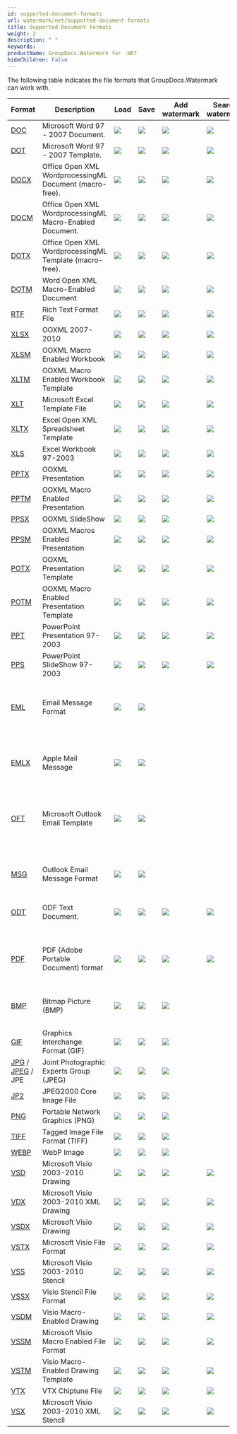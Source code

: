 ```yaml
---
id: supported-document-formats
url: watermark/net/supported-document-formats
title: Supported Document Formats
weight: 2
description: " "
keywords: 
productName: GroupDocs.Watermark for .NET
hideChildren: False
---
```

The following table indicates the file formats that GroupDocs.Watermark can work with.

| Format | Description | Load | Save | Add watermark | Search watermark | Remove watermark | Remarks |
| --- | --- | --- | --- | --- | --- | --- | --- |
| [DOC](https://wiki.fileformat.com/word-processing/doc) | Microsoft Word 97 - 2007 Document. | ![](https://wiki.lisbon.dynabic.com/download/attachments/29427630/check.png?version=1&modificationDate=1568642401000&api=v2) | ![](https://wiki.lisbon.dynabic.com/download/attachments/29427630/check.png?version=1&modificationDate=1568642401000&api=v2) | ![](https://wiki.lisbon.dynabic.com/download/attachments/29427630/check.png?version=1&modificationDate=1568642401000&api=v2) | ![](https://wiki.lisbon.dynabic.com/download/attachments/29427630/check.png?version=1&modificationDate=1568642401000&api=v2) | ![](https://wiki.lisbon.dynabic.com/download/attachments/29427630/check.png?version=1&modificationDate=1568642401000&api=v2) |   |
| [DOT](https://wiki.fileformat.com/word-processing/dot/) | Microsoft Word 97 - 2007 Template. | ![](https://wiki.lisbon.dynabic.com/download/attachments/29427630/check.png?version=1&modificationDate=1568642401000&api=v2) | ![](https://wiki.lisbon.dynabic.com/download/attachments/29427630/check.png?version=1&modificationDate=1568642401000&api=v2) | ![](https://wiki.lisbon.dynabic.com/download/attachments/29427630/check.png?version=1&modificationDate=1568642401000&api=v2) | ![](https://wiki.lisbon.dynabic.com/download/attachments/29427630/check.png?version=1&modificationDate=1568642401000&api=v2) | ![](https://wiki.lisbon.dynabic.com/download/attachments/29427630/check.png?version=1&modificationDate=1568642401000&api=v2) |   |
| [DOCX](https://wiki.fileformat.com/word-processing/docx/) | Office Open XML WordprocessingML Document (macro-free). | ![](https://wiki.lisbon.dynabic.com/download/attachments/29427630/check.png?version=1&modificationDate=1568642401000&api=v2) | ![](https://wiki.lisbon.dynabic.com/download/attachments/29427630/check.png?version=1&modificationDate=1568642401000&api=v2) | ![](https://wiki.lisbon.dynabic.com/download/attachments/29427630/check.png?version=1&modificationDate=1568642401000&api=v2) | ![](https://wiki.lisbon.dynabic.com/download/attachments/29427630/check.png?version=1&modificationDate=1568642401000&api=v2) | ![](https://wiki.lisbon.dynabic.com/download/attachments/29427630/check.png?version=1&modificationDate=1568642401000&api=v2) |   |
| [DOCM](https://wiki.fileformat.com/word-processing/docm/) | Office Open XML WordprocessingML Macro-Enabled Document. | ![](https://wiki.lisbon.dynabic.com/download/attachments/29427630/check.png?version=1&modificationDate=1568642401000&api=v2) | ![](https://wiki.lisbon.dynabic.com/download/attachments/29427630/check.png?version=1&modificationDate=1568642401000&api=v2) | ![](https://wiki.lisbon.dynabic.com/download/attachments/29427630/check.png?version=1&modificationDate=1568642401000&api=v2) | ![](https://wiki.lisbon.dynabic.com/download/attachments/29427630/check.png?version=1&modificationDate=1568642401000&api=v2) | ![](https://wiki.lisbon.dynabic.com/download/attachments/29427630/check.png?version=1&modificationDate=1568642401000&api=v2) |   |
| [DOTX](https://wiki.fileformat.com/word-processing/dotx/) | Office Open XML WordprocessingML Template (macro-free). | ![](https://wiki.lisbon.dynabic.com/download/attachments/29427630/check.png?version=1&modificationDate=1568642401000&api=v2) | ![](https://wiki.lisbon.dynabic.com/download/attachments/29427630/check.png?version=1&modificationDate=1568642401000&api=v2) | ![](https://wiki.lisbon.dynabic.com/download/attachments/29427630/check.png?version=1&modificationDate=1568642401000&api=v2) | ![](https://wiki.lisbon.dynabic.com/download/attachments/29427630/check.png?version=1&modificationDate=1568642401000&api=v2) | ![](https://wiki.lisbon.dynabic.com/download/attachments/29427630/check.png?version=1&modificationDate=1568642401000&api=v2) |   |
| [DOTM](https://wiki.fileformat.com/word-processing/dotm/) | Word Open XML Macro-Enabled Document  | ![](https://wiki.lisbon.dynabic.com/download/attachments/29427630/check.png?version=1&modificationDate=1568642401000&api=v2) | ![](https://wiki.lisbon.dynabic.com/download/attachments/29427630/check.png?version=1&modificationDate=1568642401000&api=v2) | ![](https://wiki.lisbon.dynabic.com/download/attachments/29427630/check.png?version=1&modificationDate=1568642401000&api=v2) | ![](https://wiki.lisbon.dynabic.com/download/attachments/29427630/check.png?version=1&modificationDate=1568642401000&api=v2) | ![](https://wiki.lisbon.dynabic.com/download/attachments/29427630/check.png?version=1&modificationDate=1568642401000&api=v2) |   |
| [RTF](https://wiki.fileformat.com/word-processing/rtf/) | Rich Text Format File | ![](https://wiki.lisbon.dynabic.com/download/attachments/29427630/check.png?version=1&modificationDate=1568642401000&api=v2) | ![](https://wiki.lisbon.dynabic.com/download/attachments/29427630/check.png?version=1&modificationDate=1568642401000&api=v2) | ![](https://wiki.lisbon.dynabic.com/download/attachments/29427630/check.png?version=1&modificationDate=1568642401000&api=v2) | ![](https://wiki.lisbon.dynabic.com/download/attachments/29427630/check.png?version=1&modificationDate=1568642401000&api=v2) | ![](https://wiki.lisbon.dynabic.com/download/attachments/29427630/check.png?version=1&modificationDate=1568642401000&api=v2) |   |
| [XLSX](https://wiki.fileformat.com/spreadsheet/xlsx/) | OOXML 2007-2010 | ![](https://wiki.lisbon.dynabic.com/download/attachments/29427630/check.png?version=1&modificationDate=1568642401000&api=v2) | ![](https://wiki.lisbon.dynabic.com/download/attachments/29427630/check.png?version=1&modificationDate=1568642401000&api=v2) | ![](https://wiki.lisbon.dynabic.com/download/attachments/29427630/check.png?version=1&modificationDate=1568642401000&api=v2) | ![](https://wiki.lisbon.dynabic.com/download/attachments/29427630/check.png?version=1&modificationDate=1568642401000&api=v2) | ![](https://wiki.lisbon.dynabic.com/download/attachments/29427630/check.png?version=1&modificationDate=1568642401000&api=v2) |   |
| [XLSM](https://wiki.fileformat.com/spreadsheet/xlsm/) | OOXML Macro Enabled Workbook | ![](https://wiki.lisbon.dynabic.com/download/attachments/29427630/check.png?version=1&modificationDate=1568642401000&api=v2) | ![](https://wiki.lisbon.dynabic.com/download/attachments/29427630/check.png?version=1&modificationDate=1568642401000&api=v2) | ![](https://wiki.lisbon.dynabic.com/download/attachments/29427630/check.png?version=1&modificationDate=1568642401000&api=v2) | ![](https://wiki.lisbon.dynabic.com/download/attachments/29427630/check.png?version=1&modificationDate=1568642401000&api=v2) | ![](https://wiki.lisbon.dynabic.com/download/attachments/29427630/check.png?version=1&modificationDate=1568642401000&api=v2) |   |
| [XLTM](https://wiki.fileformat.com/spreadsheet/xltm/) | OOXML Macro Enabled Workbook Template | ![](https://wiki.lisbon.dynabic.com/download/attachments/29427630/check.png?version=1&modificationDate=1568642401000&api=v2) | ![](https://wiki.lisbon.dynabic.com/download/attachments/29427630/check.png?version=1&modificationDate=1568642401000&api=v2) | ![](https://wiki.lisbon.dynabic.com/download/attachments/29427630/check.png?version=1&modificationDate=1568642401000&api=v2) | ![](https://wiki.lisbon.dynabic.com/download/attachments/29427630/check.png?version=1&modificationDate=1568642401000&api=v2) | ![](https://wiki.lisbon.dynabic.com/download/attachments/29427630/check.png?version=1&modificationDate=1568642401000&api=v2) |   |
| [XLT](https://wiki.fileformat.com/spreadsheet/xlt/) | Microsoft Excel Template File | ![](https://wiki.lisbon.dynabic.com/download/attachments/29427630/check.png?version=1&modificationDate=1568642401000&api=v2) | ![](https://wiki.lisbon.dynabic.com/download/attachments/29427630/check.png?version=1&modificationDate=1568642401000&api=v2) | ![](https://wiki.lisbon.dynabic.com/download/attachments/29427630/check.png?version=1&modificationDate=1568642401000&api=v2) | ![](https://wiki.lisbon.dynabic.com/download/attachments/29427630/check.png?version=1&modificationDate=1568642401000&api=v2) | ![](https://wiki.lisbon.dynabic.com/download/attachments/29427630/check.png?version=1&modificationDate=1568642401000&api=v2) |   |
| [XLTX](https://wiki.fileformat.com/spreadsheet/xltx/) | Excel Open XML Spreadsheet Template | ![](https://wiki.lisbon.dynabic.com/download/attachments/29427630/check.png?version=1&modificationDate=1568642401000&api=v2) | ![](https://wiki.lisbon.dynabic.com/download/attachments/29427630/check.png?version=1&modificationDate=1568642401000&api=v2) | ![](https://wiki.lisbon.dynabic.com/download/attachments/29427630/check.png?version=1&modificationDate=1568642401000&api=v2) | ![](https://wiki.lisbon.dynabic.com/download/attachments/29427630/check.png?version=1&modificationDate=1568642401000&api=v2) | ![](https://wiki.lisbon.dynabic.com/download/attachments/29427630/check.png?version=1&modificationDate=1568642401000&api=v2) |   |
| [XLS](https://wiki.fileformat.com/spreadsheet/xls/) | Excel Workbook 97-2003 | ![](https://wiki.lisbon.dynabic.com/download/attachments/29427630/check.png?version=1&modificationDate=1568642401000&api=v2) | ![](https://wiki.lisbon.dynabic.com/download/attachments/29427630/check.png?version=1&modificationDate=1568642401000&api=v2) | ![](https://wiki.lisbon.dynabic.com/download/attachments/29427630/check.png?version=1&modificationDate=1568642401000&api=v2) | ![](https://wiki.lisbon.dynabic.com/download/attachments/29427630/check.png?version=1&modificationDate=1568642401000&api=v2) | ![](https://wiki.lisbon.dynabic.com/download/attachments/29427630/check.png?version=1&modificationDate=1568642401000&api=v2) |   |
| [PPTX](https://wiki.fileformat.com/presentation/pptx/) | OOXML Presentation | ![](https://wiki.lisbon.dynabic.com/download/attachments/29427630/check.png?version=1&modificationDate=1568642401000&api=v2) | ![](https://wiki.lisbon.dynabic.com/download/attachments/29427630/check.png?version=1&modificationDate=1568642401000&api=v2) | ![](https://wiki.lisbon.dynabic.com/download/attachments/29427630/check.png?version=1&modificationDate=1568642401000&api=v2) | ![](https://wiki.lisbon.dynabic.com/download/attachments/29427630/check.png?version=1&modificationDate=1568642401000&api=v2) | ![](https://wiki.lisbon.dynabic.com/download/attachments/29427630/check.png?version=1&modificationDate=1568642401000&api=v2) |   |
| [PPTM](https://wiki.fileformat.com/presentation/pptm/) | OOXML Macro Enabled Presentation | ![](https://wiki.lisbon.dynabic.com/download/attachments/29427630/check.png?version=1&modificationDate=1568642401000&api=v2) | ![](https://wiki.lisbon.dynabic.com/download/attachments/29427630/check.png?version=1&modificationDate=1568642401000&api=v2) | ![](https://wiki.lisbon.dynabic.com/download/attachments/29427630/check.png?version=1&modificationDate=1568642401000&api=v2) | ![](https://wiki.lisbon.dynabic.com/download/attachments/29427630/check.png?version=1&modificationDate=1568642401000&api=v2) | ![](https://wiki.lisbon.dynabic.com/download/attachments/29427630/check.png?version=1&modificationDate=1568642401000&api=v2) |   |
| [PPSX](https://wiki.fileformat.com/presentation/ppsx/) | OOXML SlideShow | ![](https://wiki.lisbon.dynabic.com/download/attachments/29427630/check.png?version=1&modificationDate=1568642401000&api=v2) | ![](https://wiki.lisbon.dynabic.com/download/attachments/29427630/check.png?version=1&modificationDate=1568642401000&api=v2) | ![](https://wiki.lisbon.dynabic.com/download/attachments/29427630/check.png?version=1&modificationDate=1568642401000&api=v2) | ![](https://wiki.lisbon.dynabic.com/download/attachments/29427630/check.png?version=1&modificationDate=1568642401000&api=v2) | ![](https://wiki.lisbon.dynabic.com/download/attachments/29427630/check.png?version=1&modificationDate=1568642401000&api=v2) |   |
| [PPSM](https://wiki.fileformat.com/presentation/ppsm/) | OOXML Macros Enabled Presentation | ![](https://wiki.lisbon.dynabic.com/download/attachments/29427630/check.png?version=1&modificationDate=1568642401000&api=v2) | ![](https://wiki.lisbon.dynabic.com/download/attachments/29427630/check.png?version=1&modificationDate=1568642401000&api=v2) | ![](https://wiki.lisbon.dynabic.com/download/attachments/29427630/check.png?version=1&modificationDate=1568642401000&api=v2) | ![](https://wiki.lisbon.dynabic.com/download/attachments/29427630/check.png?version=1&modificationDate=1568642401000&api=v2) | ![](https://wiki.lisbon.dynabic.com/download/attachments/29427630/check.png?version=1&modificationDate=1568642401000&api=v2) |   |
| [POTX](https://wiki.fileformat.com/presentation/potx/) | OOXML Presentation Template | ![](https://wiki.lisbon.dynabic.com/download/attachments/29427630/check.png?version=1&modificationDate=1568642401000&api=v2) | ![](https://wiki.lisbon.dynabic.com/download/attachments/29427630/check.png?version=1&modificationDate=1568642401000&api=v2) | ![](https://wiki.lisbon.dynabic.com/download/attachments/29427630/check.png?version=1&modificationDate=1568642401000&api=v2) | ![](https://wiki.lisbon.dynabic.com/download/attachments/29427630/check.png?version=1&modificationDate=1568642401000&api=v2) | ![](https://wiki.lisbon.dynabic.com/download/attachments/29427630/check.png?version=1&modificationDate=1568642401000&api=v2) |   |
| [POTM](https://wiki.fileformat.com/presentation/potm/) | OOXML Macro Enabled Presentation Template | ![](https://wiki.lisbon.dynabic.com/download/attachments/29427630/check.png?version=1&modificationDate=1568642401000&api=v2) | ![](https://wiki.lisbon.dynabic.com/download/attachments/29427630/check.png?version=1&modificationDate=1568642401000&api=v2) | ![](https://wiki.lisbon.dynabic.com/download/attachments/29427630/check.png?version=1&modificationDate=1568642401000&api=v2) | ![](https://wiki.lisbon.dynabic.com/download/attachments/29427630/check.png?version=1&modificationDate=1568642401000&api=v2) | ![](https://wiki.lisbon.dynabic.com/download/attachments/29427630/check.png?version=1&modificationDate=1568642401000&api=v2) |   |
| [PPT](https://wiki.fileformat.com/presentation/ppt/) | PowerPoint Presentation 97-2003 | ![](https://wiki.lisbon.dynabic.com/download/attachments/29427630/check.png?version=1&modificationDate=1568642401000&api=v2) | ![](https://wiki.lisbon.dynabic.com/download/attachments/29427630/check.png?version=1&modificationDate=1568642401000&api=v2) | ![](https://wiki.lisbon.dynabic.com/download/attachments/29427630/check.png?version=1&modificationDate=1568642401000&api=v2) | ![](https://wiki.lisbon.dynabic.com/download/attachments/29427630/check.png?version=1&modificationDate=1568642401000&api=v2) | ![](https://wiki.lisbon.dynabic.com/download/attachments/29427630/check.png?version=1&modificationDate=1568642401000&api=v2) |   |
| [PPS](https://wiki.fileformat.com/presentation/pps/) | PowerPoint SlideShow 97-2003 | ![](https://wiki.lisbon.dynabic.com/download/attachments/29427630/check.png?version=1&modificationDate=1568642401000&api=v2) | ![](https://wiki.lisbon.dynabic.com/download/attachments/29427630/check.png?version=1&modificationDate=1568642401000&api=v2) | ![](https://wiki.lisbon.dynabic.com/download/attachments/29427630/check.png?version=1&modificationDate=1568642401000&api=v2) | ![](https://wiki.lisbon.dynabic.com/download/attachments/29427630/check.png?version=1&modificationDate=1568642401000&api=v2) | ![](https://wiki.lisbon.dynabic.com/download/attachments/29427630/check.png?version=1&modificationDate=1568642401000&api=v2) |   |
| [EML](https://wiki.fileformat.com/email/eml/) | Email Message Format | ![](https://wiki.lisbon.dynabic.com/download/attachments/29427630/check.png?version=1&modificationDate=1568642401000&api=v2) | ![](https://wiki.lisbon.dynabic.com/download/attachments/29427630/check.png?version=1&modificationDate=1568642401000&api=v2) |   |   |   | Watermark management is available for attached documents and images. |
| [EMLX](https://wiki.fileformat.com/email/emlx/) | Apple Mail Message | ![](https://wiki.lisbon.dynabic.com/download/attachments/29427630/check.png?version=1&modificationDate=1568642401000&api=v2) | ![](https://wiki.lisbon.dynabic.com/download/attachments/29427630/check.png?version=1&modificationDate=1568642401000&api=v2) |   |   |   | Watermark management is available for attached documents and images. |
| [OFT](https://wiki.fileformat.com/email/oft/) | Microsoft Outlook Email Template | ![](https://wiki.lisbon.dynabic.com/download/attachments/29427630/check.png?version=1&modificationDate=1568642401000&api=v2) | ![](https://wiki.lisbon.dynabic.com/download/attachments/29427630/check.png?version=1&modificationDate=1568642401000&api=v2) |   |   |   | Watermark management is available for attached documents and images. |
| [MSG](https://wiki.fileformat.com/email/msg/) | Outlook Email Message Format | ![](https://wiki.lisbon.dynabic.com/download/attachments/29427630/check.png?version=1&modificationDate=1568642401000&api=v2) | ![](https://wiki.lisbon.dynabic.com/download/attachments/29427630/check.png?version=1&modificationDate=1568642401000&api=v2) |   |   |   | Watermark management is available for attached documents and images. |
| [ODT](https://wiki.fileformat.com/word-processing/odt/) | ODF Text Document. | ![](https://wiki.lisbon.dynabic.com/download/attachments/29427630/check.png?version=1&modificationDate=1568642401000&api=v2) | ![](https://wiki.lisbon.dynabic.com/download/attachments/29427630/check.png?version=1&modificationDate=1568642401000&api=v2) | ![](https://wiki.lisbon.dynabic.com/download/attachments/29427630/check.png?version=1&modificationDate=1568642401000&api=v2) | ![](https://wiki.lisbon.dynabic.com/download/attachments/29427630/check.png?version=1&modificationDate=1568642401000&api=v2) | ![](https://wiki.lisbon.dynabic.com/download/attachments/29427630/check.png?version=1&modificationDate=1568642401000&api=v2) |   |
| [PDF](https://wiki.fileformat.com/view/pdf/) | PDF (Adobe Portable Document) format | ![](https://wiki.lisbon.dynabic.com/download/attachments/29427630/check.png?version=1&modificationDate=1568642401000&api=v2) | ![](https://wiki.lisbon.dynabic.com/download/attachments/29427630/check.png?version=1&modificationDate=1568642401000&api=v2) | ![](https://wiki.lisbon.dynabic.com/download/attachments/29427630/check.png?version=1&modificationDate=1568642401000&api=v2) | ![](https://wiki.lisbon.dynabic.com/download/attachments/29427630/check.png?version=1&modificationDate=1568642401000&api=v2) | ![](https://wiki.lisbon.dynabic.com/download/attachments/29427630/check.png?version=1&modificationDate=1568642401000&api=v2) | Watermark searching and removing is not available for rasterized pages. |
| [BMP](https://wiki.fileformat.com/image/bmp/) | Bitmap Picture (BMP) | ![](https://wiki.lisbon.dynabic.com/download/attachments/29427630/check.png?version=1&modificationDate=1568642401000&api=v2) | ![](https://wiki.lisbon.dynabic.com/download/attachments/29427630/check.png?version=1&modificationDate=1568642401000&api=v2) | ![](https://wiki.lisbon.dynabic.com/download/attachments/29427630/check.png?version=1&modificationDate=1568642401000&api=v2) | 
 |   |   |
| [GIF](https://wiki.fileformat.com/image/gif/) | Graphics Interchange Format (GIF) | ![](https://wiki.lisbon.dynabic.com/download/attachments/29427630/check.png?version=1&modificationDate=1568642401000&api=v2) | ![](https://wiki.lisbon.dynabic.com/download/attachments/29427630/check.png?version=1&modificationDate=1568642401000&api=v2) | ![](https://wiki.lisbon.dynabic.com/download/attachments/29427630/check.png?version=1&modificationDate=1568642401000&api=v2) |   |   |   |
| [JPG](https://wiki.fileformat.com/image/jpeg) / [JPEG](https://wiki.fileformat.com/image/jpeg) / JPE   | Joint Photographic Experts Group (JPEG) | ![](https://wiki.lisbon.dynabic.com/download/attachments/29427630/check.png?version=1&modificationDate=1568642401000&api=v2) | ![](https://wiki.lisbon.dynabic.com/download/attachments/29427630/check.png?version=1&modificationDate=1568642401000&api=v2) | ![](https://wiki.lisbon.dynabic.com/download/attachments/29427630/check.png?version=1&modificationDate=1568642401000&api=v2) |   |   |   |
| [JP2](https://wiki.fileformat.com/image/jp2/) | JPEG2000 Core Image File | ![](https://wiki.lisbon.dynabic.com/download/attachments/29427630/check.png?version=1&modificationDate=1568642401000&api=v2) | ![](https://wiki.lisbon.dynabic.com/download/attachments/29427630/check.png?version=1&modificationDate=1568642401000&api=v2) | ![](https://wiki.lisbon.dynabic.com/download/attachments/29427630/check.png?version=1&modificationDate=1568642401000&api=v2) |   |   |   |
| [PNG](https://wiki.fileformat.com/image/png/) | Portable Network Graphics (PNG) | ![](https://wiki.lisbon.dynabic.com/download/attachments/29427630/check.png?version=1&modificationDate=1568642401000&api=v2) | ![](https://wiki.lisbon.dynabic.com/download/attachments/29427630/check.png?version=1&modificationDate=1568642401000&api=v2) | ![](https://wiki.lisbon.dynabic.com/download/attachments/29427630/check.png?version=1&modificationDate=1568642401000&api=v2) |   |   |   |
| [TIFF](https://wiki.fileformat.com/image/tiff/) | Tagged Image File Format (TIFF) | ![](https://wiki.lisbon.dynabic.com/download/attachments/29427630/check.png?version=1&modificationDate=1568642401000&api=v2) | ![](https://wiki.lisbon.dynabic.com/download/attachments/29427630/check.png?version=1&modificationDate=1568642401000&api=v2) | ![](https://wiki.lisbon.dynabic.com/download/attachments/29427630/check.png?version=1&modificationDate=1568642401000&api=v2) |   |   |   |
| [WEBP](https://wiki.fileformat.com/image/webp/) | WebP Image | ![](https://wiki.lisbon.dynabic.com/download/attachments/29427630/check.png?version=1&modificationDate=1568642401000&api=v2) | ![](https://wiki.lisbon.dynabic.com/download/attachments/29427630/check.png?version=1&modificationDate=1568642401000&api=v2) | ![](https://wiki.lisbon.dynabic.com/download/attachments/29427630/check.png?version=1&modificationDate=1568642401000&api=v2) |   |   |   |
| [VSD](https://wiki.fileformat.com/image/vsd/) | Microsoft Visio 2003-2010 Drawing | ![](https://wiki.lisbon.dynabic.com/download/attachments/29427630/check.png?version=1&modificationDate=1568642401000&api=v2) | ![](https://wiki.lisbon.dynabic.com/download/attachments/29427630/check.png?version=1&modificationDate=1568642401000&api=v2) | ![](https://wiki.lisbon.dynabic.com/download/attachments/29427630/check.png?version=1&modificationDate=1568642401000&api=v2) | ![](https://wiki.lisbon.dynabic.com/download/attachments/29427630/check.png?version=1&modificationDate=1568642401000&api=v2) | ![](https://wiki.lisbon.dynabic.com/download/attachments/29427630/check.png?version=1&modificationDate=1568642401000&api=v2) |   |
| [VDX](https://wiki.fileformat.com/image/vdx/) | Microsoft Visio 2003-2010 XML Drawing | ![](https://wiki.lisbon.dynabic.com/download/attachments/29427630/check.png?version=1&modificationDate=1568642401000&api=v2) | ![](https://wiki.lisbon.dynabic.com/download/attachments/29427630/check.png?version=1&modificationDate=1568642401000&api=v2) | ![](https://wiki.lisbon.dynabic.com/download/attachments/29427630/check.png?version=1&modificationDate=1568642401000&api=v2) | ![](https://wiki.lisbon.dynabic.com/download/attachments/29427630/check.png?version=1&modificationDate=1568642401000&api=v2) | ![](https://wiki.lisbon.dynabic.com/download/attachments/29427630/check.png?version=1&modificationDate=1568642401000&api=v2) |   |
| [VSDX](https://wiki.fileformat.com/image/vsdx/) | Microsoft Visio Drawing | ![](https://wiki.lisbon.dynabic.com/download/attachments/29427630/check.png?version=1&modificationDate=1568642401000&api=v2) | ![](https://wiki.lisbon.dynabic.com/download/attachments/29427630/check.png?version=1&modificationDate=1568642401000&api=v2) | ![](https://wiki.lisbon.dynabic.com/download/attachments/29427630/check.png?version=1&modificationDate=1568642401000&api=v2) | ![](https://wiki.lisbon.dynabic.com/download/attachments/29427630/check.png?version=1&modificationDate=1568642401000&api=v2) | ![](https://wiki.lisbon.dynabic.com/download/attachments/29427630/check.png?version=1&modificationDate=1568642401000&api=v2) |   |
| [VSTX](https://wiki.fileformat.com/image/vstx/) | Microsoft Visio File Format | ![](https://wiki.lisbon.dynabic.com/download/attachments/29427630/check.png?version=1&modificationDate=1568642401000&api=v2) | ![](https://wiki.lisbon.dynabic.com/download/attachments/29427630/check.png?version=1&modificationDate=1568642401000&api=v2) | ![](https://wiki.lisbon.dynabic.com/download/attachments/29427630/check.png?version=1&modificationDate=1568642401000&api=v2) | ![](https://wiki.lisbon.dynabic.com/download/attachments/29427630/check.png?version=1&modificationDate=1568642401000&api=v2) | ![](https://wiki.lisbon.dynabic.com/download/attachments/29427630/check.png?version=1&modificationDate=1568642401000&api=v2) |   |
| [VSS](https://wiki.fileformat.com/image/vss/) | Microsoft Visio 2003-2010 Stencil | ![](https://wiki.lisbon.dynabic.com/download/attachments/29427630/check.png?version=1&modificationDate=1568642401000&api=v2) | ![](https://wiki.lisbon.dynabic.com/download/attachments/29427630/check.png?version=1&modificationDate=1568642401000&api=v2) | ![](https://wiki.lisbon.dynabic.com/download/attachments/29427630/check.png?version=1&modificationDate=1568642401000&api=v2) | ![](https://wiki.lisbon.dynabic.com/download/attachments/29427630/check.png?version=1&modificationDate=1568642401000&api=v2) | ![](https://wiki.lisbon.dynabic.com/download/attachments/29427630/check.png?version=1&modificationDate=1568642401000&api=v2) |   |
| [VSSX](https://wiki.fileformat.com/image/vssx/) | Visio Stencil File Format | ![](https://wiki.lisbon.dynabic.com/download/attachments/29427630/check.png?version=1&modificationDate=1568642401000&api=v2) | ![](https://wiki.lisbon.dynabic.com/download/attachments/29427630/check.png?version=1&modificationDate=1568642401000&api=v2) | ![](https://wiki.lisbon.dynabic.com/download/attachments/29427630/check.png?version=1&modificationDate=1568642401000&api=v2) | ![](https://wiki.lisbon.dynabic.com/download/attachments/29427630/check.png?version=1&modificationDate=1568642401000&api=v2) | ![](https://wiki.lisbon.dynabic.com/download/attachments/29427630/check.png?version=1&modificationDate=1568642401000&api=v2) |   |
| [VSDM](https://wiki.fileformat.com/image/vsdm/) | Visio Macro-Enabled Drawing | ![](https://wiki.lisbon.dynabic.com/download/attachments/29427630/check.png?version=1&modificationDate=1568642401000&api=v2) | ![](https://wiki.lisbon.dynabic.com/download/attachments/29427630/check.png?version=1&modificationDate=1568642401000&api=v2) | ![](https://wiki.lisbon.dynabic.com/download/attachments/29427630/check.png?version=1&modificationDate=1568642401000&api=v2) | ![](https://wiki.lisbon.dynabic.com/download/attachments/29427630/check.png?version=1&modificationDate=1568642401000&api=v2) | ![](https://wiki.lisbon.dynabic.com/download/attachments/29427630/check.png?version=1&modificationDate=1568642401000&api=v2) |   |
| [VSSM](https://wiki.fileformat.com/image/vssm/) | Microsoft Visio Macro Enabled File Format | ![](https://wiki.lisbon.dynabic.com/download/attachments/29427630/check.png?version=1&modificationDate=1568642401000&api=v2) | ![](https://wiki.lisbon.dynabic.com/download/attachments/29427630/check.png?version=1&modificationDate=1568642401000&api=v2) | ![](https://wiki.lisbon.dynabic.com/download/attachments/29427630/check.png?version=1&modificationDate=1568642401000&api=v2) | ![](https://wiki.lisbon.dynabic.com/download/attachments/29427630/check.png?version=1&modificationDate=1568642401000&api=v2) | ![](https://wiki.lisbon.dynabic.com/download/attachments/29427630/check.png?version=1&modificationDate=1568642401000&api=v2) |   |
| [VSTM](https://wiki.fileformat.com/image/vstm/) | Visio Macro-Enabled Drawing Template | ![](https://wiki.lisbon.dynabic.com/download/attachments/29427630/check.png?version=1&modificationDate=1568642401000&api=v2) | ![](https://wiki.lisbon.dynabic.com/download/attachments/29427630/check.png?version=1&modificationDate=1568642401000&api=v2) | ![](https://wiki.lisbon.dynabic.com/download/attachments/29427630/check.png?version=1&modificationDate=1568642401000&api=v2) | ![](https://wiki.lisbon.dynabic.com/download/attachments/29427630/check.png?version=1&modificationDate=1568642401000&api=v2) | ![](https://wiki.lisbon.dynabic.com/download/attachments/29427630/check.png?version=1&modificationDate=1568642401000&api=v2) |   |
| [VTX](https://wiki.fileformat.com/image/vtx/) | VTX Chiptune File | ![](https://wiki.lisbon.dynabic.com/download/attachments/29427630/check.png?version=1&modificationDate=1568642401000&api=v2) | ![](https://wiki.lisbon.dynabic.com/download/attachments/29427630/check.png?version=1&modificationDate=1568642401000&api=v2) | ![](https://wiki.lisbon.dynabic.com/download/attachments/29427630/check.png?version=1&modificationDate=1568642401000&api=v2) | ![](https://wiki.lisbon.dynabic.com/download/attachments/29427630/check.png?version=1&modificationDate=1568642401000&api=v2) | ![](https://wiki.lisbon.dynabic.com/download/attachments/29427630/check.png?version=1&modificationDate=1568642401000&api=v2) |   |
| [VSX](https://wiki.fileformat.com/image/vsx/) | Microsoft Visio 2003-2010 XML Stencil | ![](https://wiki.lisbon.dynabic.com/download/attachments/29427630/check.png?version=1&modificationDate=1568642401000&api=v2) | ![](https://wiki.lisbon.dynabic.com/download/attachments/29427630/check.png?version=1&modificationDate=1568642401000&api=v2) | ![](https://wiki.lisbon.dynabic.com/download/attachments/29427630/check.png?version=1&modificationDate=1568642401000&api=v2) | ![](https://wiki.lisbon.dynabic.com/download/attachments/29427630/check.png?version=1&modificationDate=1568642401000&api=v2) | ![](https://wiki.lisbon.dynabic.com/download/attachments/29427630/check.png?version=1&modificationDate=1568642401000&api=v2) |   |
